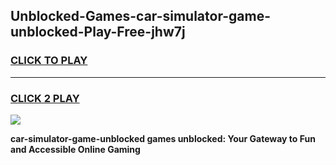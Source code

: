 
## Unblocked-Games-car-simulator-game-unblocked-Play-Free-jhw7j
<h3>
<a href="https://premium76.site?title=car-simulator-game-unblocked&ref=19M">CLICK TO PLAY</a></h3>
<hr>

<h3>
<a href="https://premium76.site?title=car-simulator-game-unblocked&ref=19M">CLICK 2 PLAY</a>
  
</h3>

<a href="https://premium76.site?title=car-simulator-game-unblocked&ref=19M"><img src="https://clearcache.store/games.png"></a>


**car-simulator-game-unblocked games unblocked: Your Gateway to Fun and Accessible Online Gaming**
